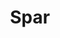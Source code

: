---
title: "Spar"
url: /araches-la-frasse/spar-route-de-desserte-de-flaine-foret/
shop: Lebensmittel
---
